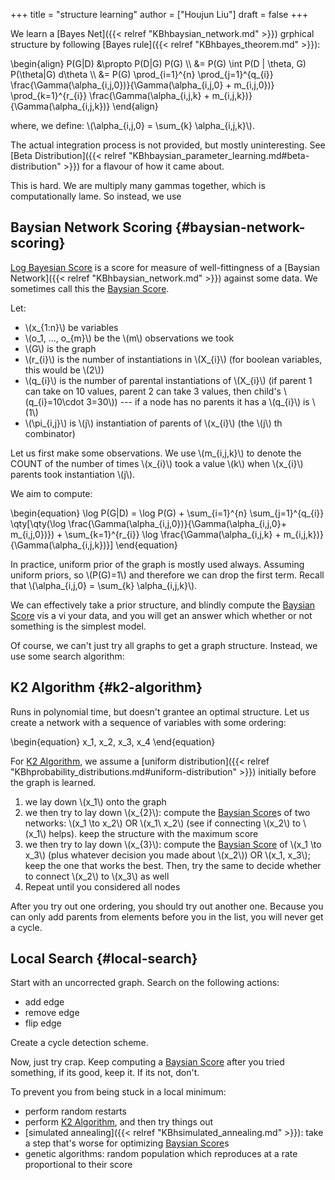 +++
title = "structure learning"
author = ["Houjun Liu"]
draft = false
+++

We learn a [Bayes Net]({{< relref "KBhbaysian_network.md" >}}) grphical structure by following [Bayes rule]({{< relref "KBhbayes_theorem.md" >}}):

\begin{align}
P(G|D) &\propto P(D|G) P(G)   \\\\
&= P(G) \int P(D | \theta, G) P(\theta|G) d\theta  \\\\
&= P(G) \prod\_{i=1}^{n} \prod\_{j=1}^{q\_{i}} \frac{\Gamma(\alpha\_{i,j,0})}{\Gamma(\alpha\_{i,j,0} + m\_{i,j,0})} \prod\_{k=1}^{r\_{i}} \frac{\Gamma(\alpha\_{i,j,k} + m\_{i,j,k})}{\Gamma(\alpha\_{i,j,k})}
\end{align}

where, we define: \\(\alpha\_{i,j,0} = \sum\_{k} \alpha\_{i,j,k}\\).

The actual integration process is not provided, but mostly uninteresting. See [Beta Distribution]({{< relref "KBhbaysian_parameter_learning.md#beta-distribution" >}}) for a flavour of how it came about.

This is hard. We are multiply many gammas together, which is computationally lame. So instead, we use


## Baysian Network Scoring {#baysian-network-scoring}

[Log Bayesian Score](#baysian-network-scoring) is a score for measure of well-fittingness of a [Baysian Network]({{< relref "KBhbaysian_network.md" >}}) against some data. We sometimes call this the [Baysian Score](#baysian-network-scoring).

Let:

-   \\(x\_{1:n}\\) be variables
-   \\(o\_1, ..., o\_{m}\\) be the \\(m\\) observations we took
-   \\(G\\) is the graph
-   \\(r\_{i}\\) is the number of instantiations in \\(X\_{i}\\) (for boolean variables, this would be \\(2\\))
-   \\(q\_{i}\\) is the number of parental instantiations of \\(X\_{i}\\) (if parent 1 can take on 10 values, parent 2 can take 3 values, then child's \\(q\_{i}=10\cdot 3=30\\)) --- if a node has no parents it has a \\(q\_{i}\\) is \\(1\\)
-   \\(\pi\_{i,j}\\) is \\(j\\) instantiation of parents of \\(x\_{i}\\) (the \\(j\\) th combinator)

Let us first make some observations. We use \\(m\_{i,j,k}\\) to denote the COUNT of the number of times \\(x\_{i}\\) took a value \\(k\\) when \\(x\_{i}\\) parents took instantiation \\(j\\).

We aim to compute:

\begin{equation}
\log P(G|D) = \log P(G) + \sum\_{i=1}^{n} \sum\_{j=1}^{q\_{i}} \qty[\qty(\log \frac{\Gamma(\alpha\_{i,j,0})}{\Gamma(\alpha\_{i,j,0}+ m\_{i,j,0})}) + \sum\_{k=1}^{r\_{i}} \log \frac{\Gamma(\alpha\_{i,j,k} + m\_{i,j,k})}{\Gamma(\alpha\_{i,j,k})}]
\end{equation}

In practice, uniform prior of the graph is mostly used always. Assuming uniform priors, so \\(P(G)=1\\) and therefore we can drop the first term. Recall that \\(\alpha\_{i,j,0} = \sum\_{k} \alpha\_{i,j,k}\\).

We can effectively take a prior structure, and blindly compute the [Baysian Score](#baysian-network-scoring) vis a vi your data, and you will get an answer which whether or not something is the simplest model.

Of course, we can't just try all graphs to get a graph structure. Instead, we use some search algorithm:


## K2 Algorithm {#k2-algorithm}

Runs in polynomial time, but doesn't grantee an optimal structure. Let us create a network with a sequence of variables with some ordering:

\begin{equation}
x\_1, x\_2, x\_3, x\_4
\end{equation}

For [K2 Algorithm](#k2-algorithm), we assume a [uniform distribution]({{< relref "KBhprobability_distributions.md#uniform-distribution" >}}) initially before the graph is learned.

1.  we lay down \\(x\_1\\) onto the graph
2.  we then try to lay down \\(x\_{2}\\): compute the [Baysian Score](#baysian-network-scoring)s of two networks: \\(x\_1 \to x\_2\\) OR \\(x\_1\ x\_2\\) (see if connecting \\(x\_2\\) to \\(x\_1\\) helps). keep the structure with the maximum score
3.  we then try to lay down \\(x\_{3}\\): compute the [Baysian Score](#baysian-network-scoring) of \\(x\_1 \to x\_3\\) (plus whatever decision you made about \\(x\_2\\)) OR \\(x\_1, x\_3\\); keep the one that works the best. Then, try the same to decide whether to connect \\(x\_2\\) to \\(x\_3\\) as well
4.  Repeat until you considered all nodes

After you try out one ordering, you should try out another one. Because you can only add parents from elements before you in the list, you will never get a cycle.


## Local Search {#local-search}

Start with an uncorrected graph. Search on the following actions:

-   add edge
-   remove edge
-   flip edge

Create a cycle detection scheme.

Now, just try crap. Keep computing a [Baysian Score](#baysian-network-scoring) after you tried something, if its good, keep it. If its not, don't.

To prevent you from being stuck in a local minimum:

-   perform random restarts
-   perform [K2 Algorithm](#k2-algorithm), and then try things out
-   [simulated annealing]({{< relref "KBhsimulated_annealing.md" >}}): take a step that's worse for optimizing [Baysian Score](#baysian-network-scoring)s
-   genetic algorithms: random population which reproduces at a rate proportional to their score
